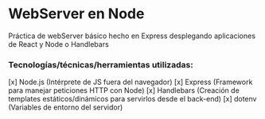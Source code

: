 # WebServer en Node

Práctica de webServer básico hecho en Express desplegando aplicaciones de React y Node o Handlebars

### Tecnologías/técnicas/herramientas utilizadas:

[x] Node.js (Intérprete de JS fuera del navegador)
[x] Express (Framework para manejar peticiones HTTP con Node)
[x] Handlebars (Creación de templates estáticos/dinámicos para servirlos desde el back-end)
[x] dotenv (Variables de entorno del servidor)
